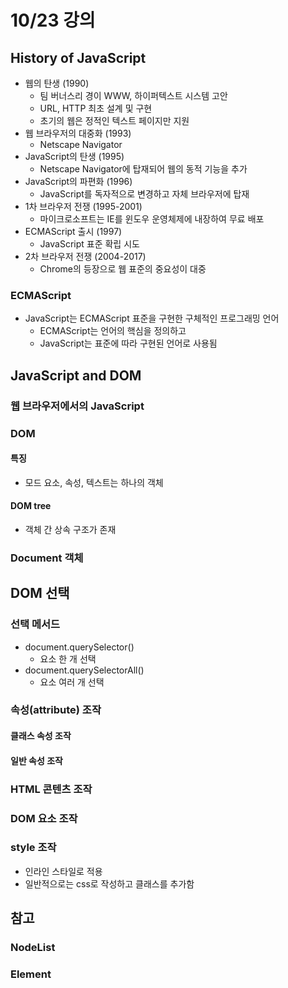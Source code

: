 # 10/23 강의
## History of JavaScript
- 웹의 탄생 (1990)
    - 팀 버너스리 경이 WWW, 하이퍼텍스트 시스템 고안
    - URL, HTTP 최초 설계 및 구현
    - 초기의 웹은 정적인 텍스트 페이지만 지원
- 웹 브라우저의 대중화 (1993)
    - Netscape Navigator
- JavaScript의 탄생 (1995)
    - Netscape Navigator에 탑재되어 웹의 동적 기능을 추가
- JavaScript의 파편화 (1996)
    - JavaScript를 독자적으로 변경하고 자체 브라우저에 탑재
- 1차 브라우저 전쟁 (1995-2001)
    - 마이크로소프트는 IE를 윈도우 운영체제에 내장하여 무료 배포
- ECMAScript 출시 (1997)
    - JavaScript 표준 확립 시도
- 2차 브라우저 전쟁 (2004-2017)
    - Chrome의 등장으로 웹 표준의 중요성이 대중

### ECMAScript
- JavaScript는 ECMAScript 표준을 구현한 구체적인 프로그래밍 언어
    - ECMAScript는 언어의 핵심을 정의하고
    - JavaScript는 표준에 따라 구현된 언어로 사용됨

## JavaScript and DOM
### 웹 브라우저에서의 JavaScript

### DOM
#### 특징
- 모드 요소, 속성, 텍스트는 하나의 객체

#### DOM tree
- 객체 간 상속 구조가 존재

### Document 객체

## DOM 선택
### 선택 메서드
- document.querySelector()
    - 요소 한 개 선택
- document.querySelectorAll()
    - 요소 여러 개 선택

### 속성(attribute) 조작
#### 클래스 속성 조작


#### 일반 속성 조작

### HTML 콘텐츠 조작

### DOM 요소 조작

### style 조작
- 인라인 스타일로 적용
- 일반적으로는 css로 작성하고 클래스를 추가함

## 참고
### NodeList

### Element